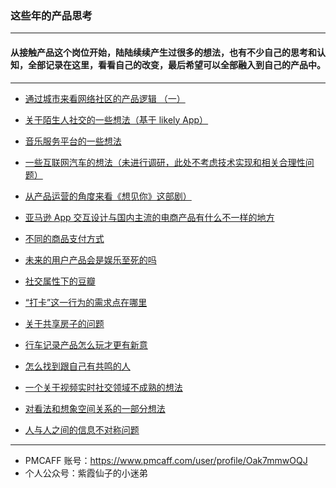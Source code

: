 ### 这些年的产品思考

---

#### 从接触产品这个岗位开始，陆陆续续产生过很多的想法，也有不少自己的思考和认知，全部记录在这里，看看自己的改变，最后希望可以全部融入到自己的产品中。

---

- [通过城市来看网络社区的产品逻辑 （一）](https://github.com/adai-gu/adai/issues/16)

- [关于陌生人社交的一些想法（基于 likely App）](https://github.com/adai-gu/adai/issues/14)
- [音乐服务平台的一些想法](https://github.com/adai-gu/adai/issues/13)
- [一些互联网汽车的想法（未进行调研，此处不考虑技术实现和相关合理性问题）](https://github.com/adai-gu/adai/issues/17)
- [从产品运营的角度来看《想见你》这部剧）](https://github.com/adai-gu/adai/issues/12)
- [亚马逊 App 交互设计与国内主流的电商产品有什么不一样的地方](https://github.com/adai-gu/adai/issues/11)
- [不同的商品支付方式](https://github.com/adai-gu/adai/issues/10)
- [未来的用户产品会是娱乐至死的吗](https://github.com/adai-gu/adai/issues/9)
- [社交属性下的豆瓣](https://github.com/adai-gu/adai/issues/8)
- [“打卡”这一行为的需求点在哪里](https://github.com/adai-gu/adai/issues/7)
- [关于共享房子的问题](https://github.com/adai-gu/adai/issues/6)
- [行车记录产品怎么玩才更有新意](https://github.com/adai-gu/adai/issues/5)
- [怎么找到跟自己有共鸣的人](https://github.com/adai-gu/adai/issues/4)
- [一个关于视频实时社交领域不成熟的想法](https://github.com/adai-gu/adai/issues/3)
- [对看法和想象空间关系的一部分想法](https://github.com/adai-gu/adai/issues/2)
- [人与人之间的信息不对称问题
](https://github.com/adai-gu/adai/issues/1)

---
- PMCAFF 账号：https://www.pmcaff.com/user/profile/Oak7mmwOQJ
- 个人公众号：紫霞仙子的小迷弟

